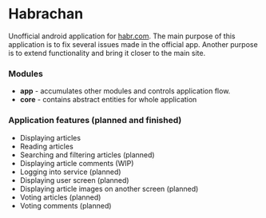 # Habrachan

Unofficial android application for [habr.com](https://habr.com). 
The main purpose of this application is to fix several issues made in the official app. 
Another purpose is to extend functionality and bring it closer to the main site.

### Modules

- **app** - accumulates other modules and controls application flow.
- **core** - contains abstract entities for whole application

### Application features (planned and finished)

- Displaying articles
- Reading articles
- Searching and filtering articles (planned)
- Displaying article comments (WIP)
- Logging into service (planned)
- Displaying user screen (planned)
- Displaying article images on another screen (planned)
- Voting articles (planned)
- Voting comments (planned)


